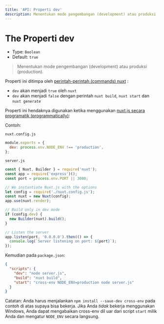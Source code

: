 ```yaml
---
title: 'API: Properti dev'
description: Menentukan mode pengembangan (development) atau produksi (production).
---
```


# The Properti dev

- Type: `Boolean`
- Default: `true`

> Menentukan mode pengembangan (development) atau produksi (production).

Properti ini ditimpa oleh [perintah-perintah (commands) nuxt](/guide/commands) :

- `dev` akan menjadi `true` oleh `nuxt`
- `dev` akan menjadi `false` dengan perintah `nuxt build`, `nuxt start` dan `nuxt generate`

Properti ini hendaknya digunakan ketika menggunakan [nuxt.js secara programatik (programmatically)](/api/nuxt):

Contoh:

`nuxt.config.js`

```js
module.exports = {
  dev: process.env.NODE_ENV !== 'production',
};
```

`server.js`

```js
const { Nuxt, Builder } = require('nuxt');
const app = require('express')();
const port = process.env.PORT || 3000;

// We instantiate Nuxt.js with the options
let config = require('./nuxt.config.js');
const nuxt = new Nuxt(config);
app.use(nuxt.render);

// Build only in dev mode
if (config.dev) {
  new Builder(nuxt).build();
}

// Listen the server
app.listen(port, '0.0.0.0').then(() => {
  console.log(`Server listening on port: ${port}`);
});
```

Kemudian pada `package.json`:

```json
{
  "scripts": {
    "dev": "node server.js",
    "build": "nuxt build",
    "start": "cross-env NODE_ENV=production node server.js"
  }
}
```

Catatan: Anda harus menjalankan `npm install --save-dev cross-env` pada contoh di atas supaya bisa bekerja. Jika Anda _tidak_ bekerja menggunakan Windows, Anda dapat mengabaikan cross-env dil uar dari script `start` milik Anda dan mengatur `NODE_ENV` secara langsung.
